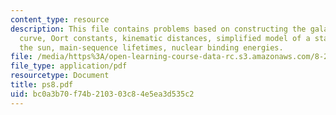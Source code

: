 ```yaml
---
content_type: resource
description: This file contains problems based on constructing the galactic rotation
  curve, Oort constants, kinematic distances, simplified model of a star, fueling
  the sun, main-sequence lifetimes, nuclear binding energies.
file: /media/https%3A/open-learning-course-data-rc.s3.amazonaws.com/8-282j-introduction-to-astronomy-spring-2006/bc0a3b70f74b210303c84e5ea3d535c2_ps8.pdf
file_type: application/pdf
resourcetype: Document
title: ps8.pdf
uid: bc0a3b70-f74b-2103-03c8-4e5ea3d535c2
---
```

